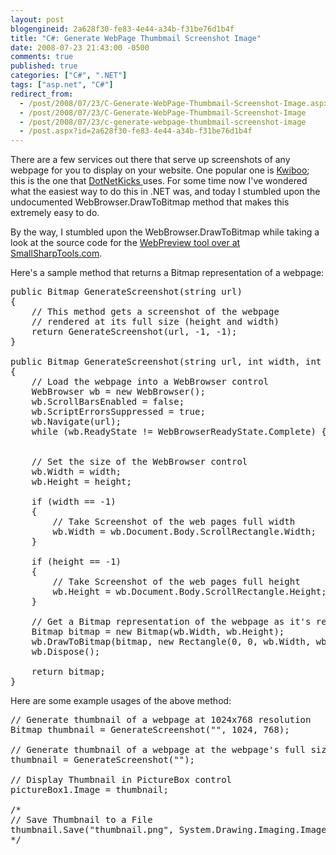 ```yaml
---
layout: post
blogengineid: 2a628f30-fe83-4e44-a34b-f31be76d1b4f
title: "C#: Generate WebPage Thumbmail Screenshot Image"
date: 2008-07-23 21:43:00 -0500
comments: true
published: true
categories: ["C#", ".NET"]
tags: ["asp.net", "C#"]
redirect_from: 
  - /post/2008/07/23/C-Generate-WebPage-Thumbmail-Screenshot-Image.aspx
  - /post/2008/07/23/C-Generate-WebPage-Thumbmail-Screenshot-Image
  - /post/2008/07/23/c-generate-webpage-thumbmail-screenshot-image
  - /post.aspx?id=2a628f30-fe83-4e44-a34b-f31be76d1b4f
---
```

<!-- more -->

There are a few services out there that serve up screenshots of any webpage for you to display on your website. One popular one is <a href="http://kwiboo.com/">Kwiboo</a>; this is the one that <a href="http://dotnetkicks.com">DotNetKicks </a>uses. For some time now I've wondered what the easiest way to do this in .NET was, and today I stumbled upon the undocumented WebBrowser.DrawToBitmap method that makes this extremely easy to do.

By the way, I stumbled upon the WebBrowser.DrawToBitmap while taking a look at the source code for the <a href="http://smallsharptools.com/Projects/WebPreview/">WebPreview tool over at SmallSharpTools.com</a>.

Here's a sample method that returns a Bitmap representation of a webpage:
<pre class="brush: c-sharp; first-line: 1; tab-size: 4; toolbar: false; ">public Bitmap GenerateScreenshot(string url)
{
    // This method gets a screenshot of the webpage
    // rendered at its full size (height and width)
    return GenerateScreenshot(url, -1, -1);
}

public Bitmap GenerateScreenshot(string url, int width, int height)
{
    // Load the webpage into a WebBrowser control
    WebBrowser wb = new WebBrowser();
    wb.ScrollBarsEnabled = false;
    wb.ScriptErrorsSuppressed = true;
    wb.Navigate(url);
    while (wb.ReadyState != WebBrowserReadyState.Complete) { Application.DoEvents(); }


    // Set the size of the WebBrowser control
    wb.Width = width;
    wb.Height = height;

    if (width == -1)
    {
        // Take Screenshot of the web pages full width
        wb.Width = wb.Document.Body.ScrollRectangle.Width;
    }

    if (height == -1)
    {
        // Take Screenshot of the web pages full height
        wb.Height = wb.Document.Body.ScrollRectangle.Height;
    }

    // Get a Bitmap representation of the webpage as it's rendered in the WebBrowser control
    Bitmap bitmap = new Bitmap(wb.Width, wb.Height);
    wb.DrawToBitmap(bitmap, new Rectangle(0, 0, wb.Width, wb.Height));
    wb.Dispose();

    return bitmap;
}</pre>

Here are some example usages of the above method:
<pre class="brush: c-sharp; first-line: 1; tab-size: 4; toolbar: false; ">// Generate thumbnail of a webpage at 1024x768 resolution
Bitmap thumbnail = GenerateScreenshot("", 1024, 768);

// Generate thumbnail of a webpage at the webpage's full size (height and width)
thumbnail = GenerateScreenshot("");

// Display Thumbnail in PictureBox control
pictureBox1.Image = thumbnail;

/*
// Save Thumbnail to a File
thumbnail.Save("thumbnail.png", System.Drawing.Imaging.ImageFormat.Png);
*/</pre>

